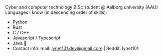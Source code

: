 Cyber and computer technology B.Sc student @ Aalborg university (AAU)
Languages I know (in descending order of skills):
  - Python
  - Rust
  - C / C++
  - Javascript / Typescript
  - Java 🤮
- Contact info: mail: lynet101.dev@gmail.com | Reddit: lynet101

<!---
Lynet101/Lynet101 is a ✨ special ✨ repository because its `README.md` (this file) appears on your GitHub profile.
You can click the Preview link to take a look at your changes.
--->
